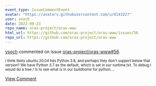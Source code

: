 ```yaml
---
event_type: IssueCommentEvent
avatar: "https://avatars.githubusercontent.com/u/814322?"
user: vsoch
date: 2022-09-23
repo_name: oras-project/oras-www
html_url: https://github.com/oras-project/oras-www/issues/56
repo_url: https://github.com/oras-project/oras-www
---
```


<a href='https://github.com/vsoch' target='_blank'>vsoch</a> commented on issue <a href='https://github.com/oras-project/oras-www/issues/56' target='_blank'>oras-project/oras-www#56</a>.

<small>I think likely ubuntu 20.04 has Python 3.8, and perhaps they don't support below that version? We have Python 3.7 as the default, which is set in our runtime.txt. To debug I would do a tree / ls to see what is in our buildhome for python....</small>

<a href='https://github.com/oras-project/oras-www/issues/56' target='_blank'>View Comment</a>